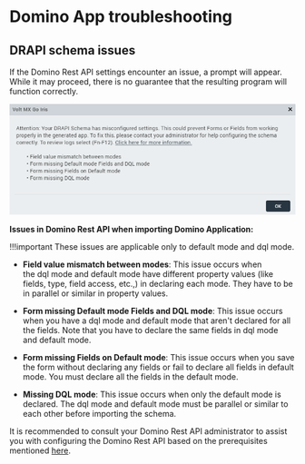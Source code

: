 # Domino App troubleshooting

## DRAPI schema issues

If the Domino Rest API settings encounter an issue, a prompt will appear. While it may proceed, there is no guarantee that the resulting program will function correctly.

![](../assets/images/didrapissues.png)


**Issues in Domino Rest API when importing Domino Application:**

!!!important
    These issues are applicable only to default mode and dql mode.

- **Field value mismatch between modes**: This issue occurs when the dql mode and default mode have different property values (like fields, type, field access, etc.,) in declaring each mode. They have to be in parallel or similar in property values.

- **Form missing Default mode Fields and DQL mode**: This issue occurs when you have a dql mode and default mode that aren't declared for all the fields. Note that you have to declare the same fields in dql mode and default mode.

- **Form missing Fields on Default mode**: This issue occurs when you save the form without declaring any fields or fail to declare all fields in default mode. You must declare all the fields in the default mode.
- **Missing DQL mode**: This issue occurs when only the default mode is declared. The dql mode and default mode must be parallel or similar to each other before importing the schema.

It is recommended to consult your Domino Rest API administrator to assist you with configuring the Domino Rest API based on the prerequisites mentioned [here](../tutorials/designimport.md#before-you-start).